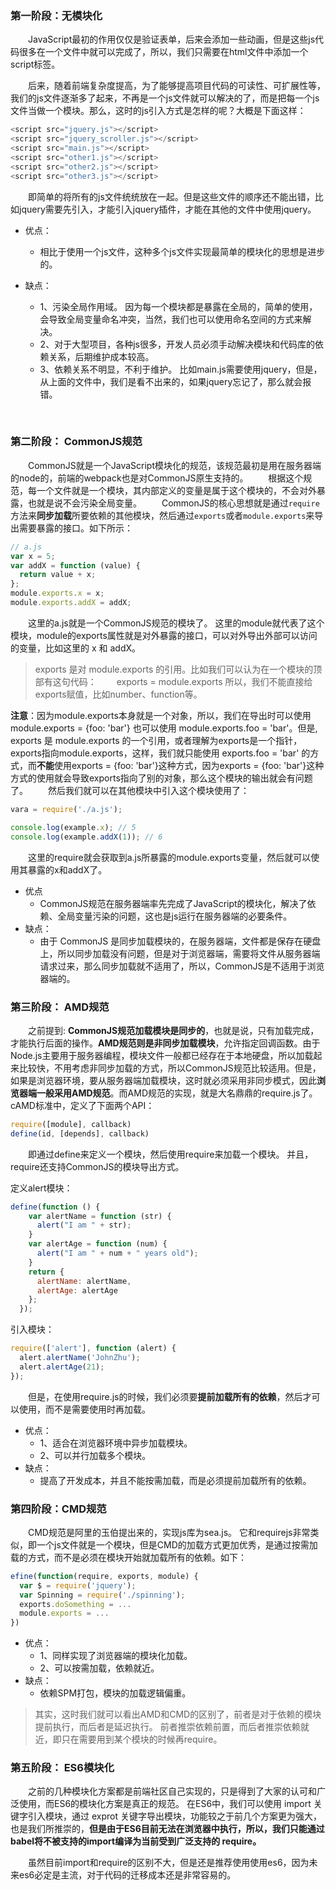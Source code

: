 ### 第一阶段：无模块化
&emsp;&emsp;JavaScript最初的作用仅仅是验证表单，后来会添加一些动画，但是这些js代码很多在一个文件中就可以完成了，所以，我们只需要在html文件中添加一个script标签。 

&emsp;&emsp;后来，随着前端复杂度提高，为了能够提高项目代码的可读性、可扩展性等，我们的js文件逐渐多了起来，不再是一个js文件就可以解决的了，而是把每一个js文件当做一个模块。那么，这时的js引入方式是怎样的呢？大概是下面这样：
```javaScript
<script src="jquery.js"></script>
<script src="jquery_scroller.js"></script>
<script src="main.js"></script>
<script src="other1.js"></script>
<script src="other2.js"></script>
<script src="other3.js"></script>
```
&emsp;&emsp;即简单的将所有的js文件统统放在一起。但是这些文件的顺序还不能出错，比如jquery需要先引入，才能引入jquery插件，才能在其他的文件中使用jquery。 

* 优点：
    * 相比于使用一个js文件，这种多个js文件实现最简单的模块化的思想是进步的。　

* 缺点： 
    * 1、污染全局作用域。 因为每一个模块都是暴露在全局的，简单的使用，会导致全局变量命名冲突，当然，我们也可以使用命名空间的方式来解决。
    * 2、对于大型项目，各种js很多，开发人员必须手动解决模块和代码库的依赖关系，后期维护成本较高。
    * 3、依赖关系不明显，不利于维护。 比如main.js需要使用jquery，但是，从上面的文件中，我们是看不出来的，如果jquery忘记了，那么就会报错。
<br/>

### 第二阶段： CommonJS规范
&emsp;&emsp;CommonJS就是一个JavaScript模块化的规范，该规范最初是用在服务器端的node的，前端的webpack也是对CommonJS原生支持的。 
&emsp;&emsp;根据这个规范，每一个文件就是一个模块，其内部定义的变量是属于这个模块的，不会对外暴露，也就是说不会污染全局变量。 
&emsp;&emsp;CommonJS的核心思想就是通过`require`方法来**同步加载**所要依赖的其他模块，然后通过`exports`或者`module.exports`来导出需要暴露的接口。如下所示：
```javaScript
// a.js
var x = 5;
var addX = function (value) {
  return value + x;
};
module.exports.x = x;
module.exports.addX = addX;
```
&emsp;&emsp;这里的a.js就是一个CommonJS规范的模块了。 这里的module就代表了这个模块，module的exports属性就是对外暴露的接口，可以对外导出外部可以访问的变量，比如这里的 x 和 addX。

> exports 是对 module.exports 的引用。比如我们可以认为在一个模块的顶部有这句代码：
&emsp;&emsp;exports = module.exports
所以，我们不能直接给exports赋值，比如number、function等。 

 **注意**：因为module.exports本身就是一个对象，所以，我们在导出时可以使用 module.exports = {foo: 'bar'} 也可以使用 module.exports.foo = 'bar'。但是, exports 是 module.exports 的一个引用，或者理解为exports是一个指针，exports指向module.exports，这样，我们就只能使用 exports.foo = 'bar' 的方式，而**不能**使用exports = {foo: 'bar'}这种方式，因为exports = {foo: 'bar'}这种方式的使用就会导致exports指向了别的对象，那么这个模块的输出就会有问题了。
&emsp;&emsp;然后我们就可以在其他模块中引入这个模块使用了：
```javaScript
vara = require('./a.js');

console.log(example.x); // 5
console.log(example.addX(1)); // 6
```
&emsp;&emsp;这里的require就会获取到a.js所暴露的module.exports变量，然后就可以使用其暴露的x和addX了。 

* 优点
    * CommonJS规范在服务器端率先完成了JavaScript的模块化，解决了依赖、全局变量污染的问题，这也是js运行在服务器端的必要条件。
* 缺点：
    * 由于 CommonJS 是同步加载模块的，在服务器端，文件都是保存在硬盘上，所以同步加载没有问题，但是对于浏览器端，需要将文件从服务器端请求过来，那么同步加载就不适用了，所以，CommonJS是不适用于浏览器端的。 

### 第三阶段： AMD规范
&emsp;&emsp;之前提到: **CommonJS规范加载模块是同步的**，也就是说，只有加载完成，才能执行后面的操作。**AMD规范则是非同步加载模块**，允许指定回调函数。由于Node.js主要用于服务器编程，模块文件一般都已经存在于本地硬盘，所以加载起来比较快，不用考虑非同步加载的方式，所以CommonJS规范比较适用。但是，如果是浏览器环境，要从服务器端加载模块，这时就必须采用非同步模式，因此**浏览器端一般采用AMD规范**。而AMD规范的实现，就是大名鼎鼎的require.js了。 
cAMD标准中，定义了下面两个API：
```javascript
require([module], callback)
define(id, [depends], callback)
```
&emsp;&emsp;即通过define来定义一个模块，然后使用require来加载一个模块。 并且，require还支持CommonJS的模块导出方式。 

定义alert模块：
```javascript
define(function () {
    var alertName = function (str) {
      alert("I am " + str);
    }
    var alertAge = function (num) {
      alert("I am " + num + " years old");
    }
    return {
      alertName: alertName,
      alertAge: alertAge
    };
  });
```
 
引入模块：
```javascript
require(['alert'], function (alert) {
  alert.alertName('JohnZhu');
  alert.alertAge(21);
});
```
&emsp;&emsp;但是，在使用require.js的时候，我们必须要**提前加载所有的依赖**，然后才可以使用，而不是需要使用时再加载。
* 优点：
    * 1、适合在浏览器环境中异步加载模块。
    * 2、可以并行加载多个模块。
* 缺点：
    * 提高了开发成本，并且不能按需加载，而是必须提前加载所有的依赖。 

### 第四阶段：CMD规范
&emsp;&emsp;CMD规范是阿里的玉伯提出来的，实现js库为sea.js。 它和requirejs非常类似，即一个js文件就是一个模块，但是CMD的加载方式更加优秀，是通过按需加载的方式，而不是必须在模块开始就加载所有的依赖。如下：
```javascript
efine(function(require, exports, module) {
  var $ = require('jquery');
  var Spinning = require('./spinning');
  exports.doSomething = ...
  module.exports = ...
})
```

* 优点：
    * 1、同样实现了浏览器端的模块化加载。
    * 2、可以按需加载，依赖就近。 
* 缺点：
    * 依赖SPM打包，模块的加载逻辑偏重。 

> 其实，这时我们就可以看出AMD和CMD的区别了，前者是对于依赖的模块提前执行，而后者是延迟执行。 前者推崇依赖前置，而后者推崇依赖就近，即只在需要用到某个模块的时候再require。


### 第五阶段： ES6模块化
&emsp;&emsp;之前的几种模块化方案都是前端社区自己实现的，只是得到了大家的认可和广泛使用，而ES6的模块化方案是真正的规范。 在ES6中，我们可以使用 import 关键字引入模块，通过 exprot 关键字导出模块，功能较之于前几个方案更为强大，也是我们所推崇的，**但是由于ES6目前无法在浏览器中执行，所以，我们只能通过babel将不被支持的import编译为当前受到广泛支持的 require。** 

　　虽然目前import和require的区别不大，但是还是推荐使用使用es6，因为未来es6必定是主流，对于代码的迁移成本还是非常容易的。 
